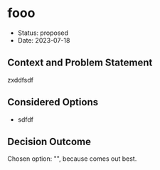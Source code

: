 # fooo

* Status: proposed
* Date: 2023-07-18

## Context and Problem Statement

zxddfsdf

## Considered Options

* sdfdf

## Decision Outcome

Chosen option: "", because comes out best.
